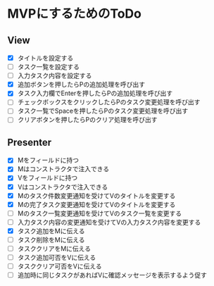 ﻿# MVPにするためのToDo

## View

- [x] タイトルを設定する
- [ ] タスク一覧を設定する
- [ ] 入力タスク内容を設定する
- [x] 追加ボタンを押したらPの追加処理を呼び出す
- [x] タスク入力欄でEnterを押したらPの追加処理を呼び出す
- [ ] チェックボックスをクリックしたらPのタスク変更処理を呼び出す
- [ ] タスク一覧でSpaceを押したらPのタスク変更処理を呼び出す
- [ ] クリアボタンを押したらPのクリア処理を呼び出す

## Presenter

- [x] Mをフィールドに持つ
- [x] Mはコンストラクタで注入できる
- [x] Vをフィールドに持つ
- [x] Vはコンストラクタで注入できる
- [x] Mのタスク件数変更通知を受けてVのタイトルを変更する
- [x] Mの完了タスク変更通知を受けてVのタイトルを変更する
- [ ] Mのタスク一覧変更通知を受けてVのタスク一覧を変更する
- [ ] 入力タスク内容の変更通知を受けてVの入力タスク内容を変更する
- [x] タスク追加をMに伝える
- [ ] タスク削除をMに伝える
- [ ] タスククリアをMに伝える
- [ ] タスク追加可否をVに伝える
- [ ] タスククリア可否をVに伝える
- [ ] 追加時に同じタスクがあればVに確認メッセージを表示するよう促す